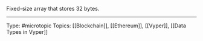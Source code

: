 Fixed-size array that stores 32 bytes.
___
Type: #microtopic 
Topics: [[Blockchain]], [[Ethereum]], [[Vyper]], [[Data Types in Vyper]]

